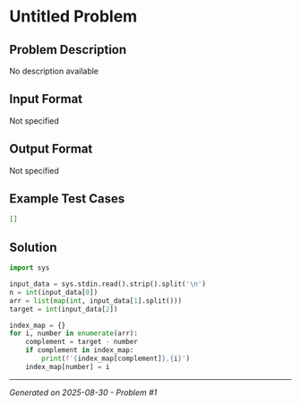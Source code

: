# Untitled Problem

## Problem Description
No description available

## Input Format
Not specified

## Output Format
Not specified

## Example Test Cases
```json
[]
```

## Solution
```python
import sys

input_data = sys.stdin.read().strip().split('\n')
n = int(input_data[0])
arr = list(map(int, input_data[1].split()))
target = int(input_data[2])

index_map = {}
for i, number in enumerate(arr):
    complement = target - number
    if complement in index_map:
        print(f'{index_map[complement]},{i}')
    index_map[number] = i
```

---
*Generated on 2025-08-30 - Problem #1*